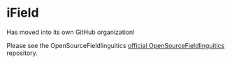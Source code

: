 iField
======

Has moved into its own GitHub organization!

Please see the OpenSourceFieldlinguitics [official OpenSourceFieldlinguitics][build] repository.

[build]: https://github.com/OpenSourceFieldlinguistics/iField